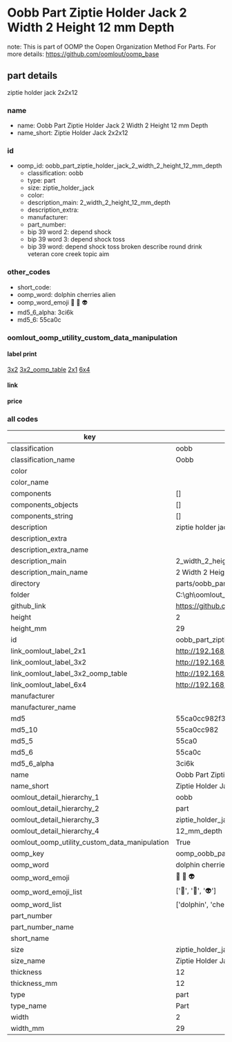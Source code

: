 # Oobb Part Ziptie Holder Jack 2 Width 2 Height 12 mm Depth  

note: This is part of OOMP the Oopen Organization Method For Parts. For more details: https://github.com/oomlout/oomp_base

##  part details
  



ziptie holder jack 2x2x12



### name
* name: Oobb Part Ziptie Holder Jack 2 Width 2 Height 12 mm Depth
* name_short: Ziptie Holder Jack 2x2x12 
### id
* oomp_id: oobb_part_ziptie_holder_jack_2_width_2_height_12_mm_depth
  * classification: oobb
  * type: part
  * size: ziptie_holder_jack
  * color: 
  * description_main: 2_width_2_height_12_mm_depth
  * description_extra: 
  * manufacturer: 
  * part_number: 
  * bip 39 word 2: depend shock
  * bip 39 word 3: depend shock toss
  * bip 39 word: depend shock toss broken describe round drink veteran core creek topic aim

### other_codes
* short_code: 
* oomp_word: dolphin cherries alien
* oomp_word_emoji :dolphin: :cherries: :alien:
* md5_6_alpha: 3ci6k
* md5_6: 55ca0c






### oomlout_oomp_utility_custom_data_manipulation
#### label print
[3x2](http://192.168.1.245:1112/?label=oomp%203ci6k)
[3x2_oomp_table](http://192.168.1.108:1112/?label=oomp%203ci6k)
[2x1](http://192.168.1.242:1112/?label=oomp%203ci6k)
[6x4](http://192.168.1.55:1112/?label=oomp%203ci6k)    

#### link

                              

#### price







### all codes 
| key | value |  
| --- | --- |  
| classification | oobb |  
| classification_name | Oobb |  
| color |  |  
| color_name |  |  
| components | [] |  
| components_objects | [] |  
| components_string | [] |  
| description | ziptie holder jack 2x2x12 |  
| description_extra |  |  
| description_extra_name |  |  
| description_main | 2_width_2_height_12_mm_depth |  
| description_main_name | 2 Width 2 Height 12 mm Depth |  
| directory | parts/oobb_part_ziptie_holder_jack_2_width_2_height_12_mm_depth |  
| folder | C:\gh\oomlout_oobb_version_4_generated_parts\parts\oobb_part_ziptie_holder_jack_2_width_2_height_12_mm_depth |  
| github_link | https://github.com/oomlout/oomlout_oomp_part_src/tree/main/parts/oobb_part_ziptie_holder_jack_2_width_2_height_12_mm_depth |  
| height | 2 |  
| height_mm | 29 |  
| id | oobb_part_ziptie_holder_jack_2_width_2_height_12_mm_depth |  
| link_oomlout_label_2x1 | http://192.168.1.242:1112/?label=oomp%203ci6k |  
| link_oomlout_label_3x2 | http://192.168.1.245:1112/?label=oomp%203ci6k |  
| link_oomlout_label_3x2_oomp_table | http://192.168.1.108:1112/?label=oomp%203ci6k |  
| link_oomlout_label_6x4 | http://192.168.1.55:1112/?label=oomp%203ci6k |  
| manufacturer |  |  
| manufacturer_name |  |  
| md5 | 55ca0cc982f32862f19dc1c9cb7191d7 |  
| md5_10 | 55ca0cc982 |  
| md5_5 | 55ca0 |  
| md5_6 | 55ca0c |  
| md5_6_alpha | 3ci6k |  
| name | Oobb Part Ziptie Holder Jack 2 Width 2 Height 12 mm Depth |  
| name_short | Ziptie Holder Jack 2x2x12  |  
| oomlout_detail_hierarchy_1 | oobb |  
| oomlout_detail_hierarchy_2 | part |  
| oomlout_detail_hierarchy_3 | ziptie_holder_jack |  
| oomlout_detail_hierarchy_4 | 12_mm_depth |  
| oomlout_oomp_utility_custom_data_manipulation | True |  
| oomp_key | oomp_oobb_part_ziptie_holder_jack_2_width_2_height_12_mm_depth |  
| oomp_word | dolphin cherries alien |  
| oomp_word_emoji | :dolphin: :cherries: :alien: |  
| oomp_word_emoji_list | [':dolphin:', ':cherries:', ':alien:'] |  
| oomp_word_list | ['dolphin', 'cherries', 'alien'] |  
| part_number |  |  
| part_number_name |  |  
| short_name |  |  
| size | ziptie_holder_jack |  
| size_name | Ziptie Holder Jack |  
| thickness | 12 |  
| thickness_mm | 12 |  
| type | part |  
| type_name | Part |  
| width | 2 |  
| width_mm | 29 |  
